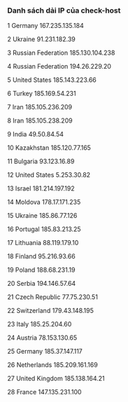 ### Danh sách dải IP của check-host

1 Germany
167.235.135.184

2 Ukraine
91.231.182.39

3 Russian Federation
185.130.104.238

4 Russian Federation
194.26.229.20

5 United States
185.143.223.66

6 Turkey
185.169.54.231

7 Iran
185.105.236.209

8 Iran
185.105.238.209

9 India
49.50.84.54

10 Kazakhstan
185.120.77.165

11 Bulgaria
93.123.16.89

12 United States
5.253.30.82

13 Israel
181.214.197.192

14 Moldova
178.17.171.235

15 Ukraine
185.86.77.126

16 Portugal
185.83.213.25

17 Lithuania
88.119.179.10

18 
Finland
95.216.93.66

19 Poland
188.68.231.19

20 Serbia
194.146.57.64

21 Czech Republic
77.75.230.51

22 Switzerland
179.43.148.195

23 Italy
185.25.204.60

24 Austria
78.153.130.65

25 Germany
185.37.147.117

26 Netherlands
185.209.161.169

27 United Kingdom
185.138.164.21

28 France
147.135.231.100
